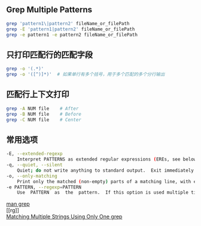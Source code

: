 ## Grep Multiple Patterns
```bash
grep 'pattern1\|pattern2' fileName_or_filePath
grep -E 'pattern1|pattern2' fileName_or_filePath
grep -e pattern1 -e pattern2 fileName_or_filePath
```
## 只打印匹配行的匹配字段
```bash
grep -o '(.*)'
grep -o '([^)]*)'  # 如果单行有多个括号，用于多个匹配的多个分行输出
```
## 匹配行上下文打印
```bash
grep -A NUM file	# After
grep -B NUM file	# Before
grep -C NUM file	# Center
```

## 常用选项
```bash
-E, --extended-regexp
	Interpret PATTERNS as extended regular expressions (EREs, see below)
-q, --quiet, --silent
	Quiet; do not write anything to standard output.  Exit immediately with zero status if any match is found, even if an error was detected.  Also see the -s or --no-messages option.
-o, --only-matching
	Print only the matched (non-empty) parts of a matching line, with each such part on a separate output line.
-e PATTERN, --regexp=PATTERN
	Use  PATTERN  as  the  pattern.  If this option is used multiple times or is combined with the -f (--file) option, search for all patterns given. This option can be used to protect a pattern beginning with “-”.
```

[man grep](https://man7.org/linux/man-pages/man1/grep.1.html)  
[[rg]]  
[Matching Multiple Strings Using Only One grep](https://www.baeldung.com/linux/grep-matching-multiple-strings)  